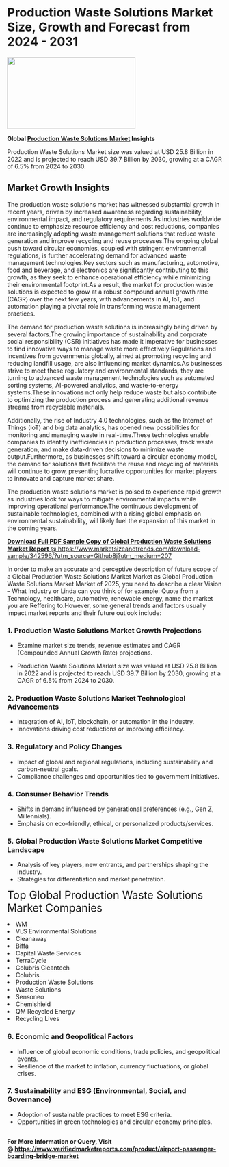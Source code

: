 <H1>Production Waste Solutions Market Size, Growth and Forecast from 2024 - 2031</H1><img class="aligncenter size-medium wp-image-584254" src="https://thirdeyenews.in/wp-content/uploads/2024/09/Global-Market-Research-300x168.jpeg" alt="" width="300" height="168" /><p><strong>Global&nbsp;<a href="https://www.marketsizeandtrends.com/download-sample/342596/?utm_source=Github8j?utm_medium=207">Production Waste Solutions Market</a> Insights</strong></p><p>Production Waste Solutions Market size was valued at USD 25.8 Billion in 2022 and is projected to reach USD 39.7 Billion by 2030, growing at a CAGR of 6.5% from 2024 to 2030.</p><p><h2>Market Growth Insights</h2> <p>The production waste solutions market has witnessed substantial growth in recent years, driven by increased awareness regarding sustainability, environmental impact, and regulatory requirements.As industries worldwide continue to emphasize resource efficiency and cost reductions, companies are increasingly adopting waste management solutions that reduce waste generation and improve recycling and reuse processes.The ongoing global push toward circular economies, coupled with stringent environmental regulations, is further accelerating demand for advanced waste management technologies.Key sectors such as manufacturing, automotive, food and beverage, and electronics are significantly contributing to this growth, as they seek to enhance operational efficiency while minimizing their environmental footprint.As a result, the market for production waste solutions is expected to grow at a robust compound annual growth rate (CAGR) over the next few years, with advancements in AI, IoT, and automation playing a pivotal role in transforming waste management practices.</p> <p><a href="#download-sample"></a></p> <p>The demand for production waste solutions is increasingly being driven by several factors.The growing importance of sustainability and corporate social responsibility (CSR) initiatives has made it imperative for businesses to find innovative ways to manage waste more effectively.Regulations and incentives from governments globally, aimed at promoting recycling and reducing landfill usage, are also influencing market dynamics.As businesses strive to meet these regulatory and environmental standards, they are turning to advanced waste management technologies such as automated sorting systems, AI-powered analytics, and waste-to-energy systems.These innovations not only help reduce waste but also contribute to optimizing the production process and generating additional revenue streams from recyclable materials.</p> <p>Additionally, the rise of Industry 4.0 technologies, such as the Internet of Things (IoT) and big data analytics, has opened new possibilities for monitoring and managing waste in real-time.These technologies enable companies to identify inefficiencies in production processes, track waste generation, and make data-driven decisions to minimize waste output.Furthermore, as businesses shift toward a circular economy model, the demand for solutions that facilitate the reuse and recycling of materials will continue to grow, presenting lucrative opportunities for market players to innovate and capture market share.</p> <p>The production waste solutions market is poised to experience rapid growth as industries look for ways to mitigate environmental impacts while improving operational performance.The continuous development of sustainable technologies, combined with a rising global emphasis on environmental sustainability, will likely fuel the expansion of this market in the coming years.</p> <p><a href="#get-more"></p><p><span class=""><strong>Download Full PDF Sample Copy of Global Production Waste Solutions Market Report</strong> @ <a href="https://www.marketsizeandtrends.com/download-sample/342596/?utm_source=Github8j?utm_medium=207" target="_blank">https://www.marketsizeandtrends.com/download-sample/342596/?utm_source=Github8j?utm_medium=207</a></span></p><p>In order to make an accurate and perceptive description of future scope of a Global&nbsp;Production Waste Solutions Market Market as Global&nbsp;Production Waste Solutions Market Market of 2025, you need to describe a clear Vision &ndash; What Industry or Linda can you think of for example: Quote from a Technology, healthcare, automotive, renewable energy, name the market you are Reffering to.However, some general trends and factors usually impact market reports and their future outlook include:</p><h3>1.&nbsp;<strong>Production Waste Solutions Market Growth Projections</strong></h3><ul><li>Examine market size trends, revenue estimates and CAGR (Compounded Annual Growth Rate) projections.</li><li><p>Production Waste Solutions Market size was valued at USD 25.8 Billion in 2022 and is projected to reach USD 39.7 Billion by 2030, growing at a CAGR of 6.5% from 2024 to 2030.</p></li></ul><h3>2.&nbsp;<strong>Production Waste Solutions Market Technological Advancements</strong></h3><ul><li>Integration of AI, IoT, blockchain, or automation in the industry.</li><li>Innovations driving cost reductions or improving efficiency.</li></ul><h3>3.&nbsp;<strong>Regulatory and Policy Changes</strong></h3><ul><li>Impact of global and regional regulations, including sustainability and carbon-neutral goals.</li><li>Compliance challenges and opportunities tied to government initiatives.</li></ul><h3>4.&nbsp;<strong>Consumer Behavior Trends</strong></h3><ul><li>Shifts in demand influenced by generational preferences (e.g., Gen Z, Millennials).</li><li>Emphasis on eco-friendly, ethical, or personalized products/services.</li></ul><h3>5.&nbsp;<strong>Global Production Waste Solutions Market Competitive Landscape</strong></h3><ul><li>Analysis of key players, new entrants, and partnerships shaping the industry.</li><li>Strategies for differentiation and market penetration.</li></ul><p data-pm-slice="1 1 []"><span style="color: inherit; font-family: inherit; font-size: 25px;">Top Global Production Waste Solutions Market Companies</span></p><div class="" data-test-id=""><p><li>WM</li><li> VLS Environmental Solutions</li><li> Cleanaway</li><li> Biffa</li><li> Capital Waste Services</li><li> TerraCycle</li><li> Colubris Cleantech</li><li> Colubris</li><li> Production Waste Solutions</li><li> Waste Solutions</li><li> Sensoneo</li><li> Chemishield</li><li> QM Recycled Energy</li><li> Recycling Lives</li></p></div><h3>6.&nbsp;<strong>Economic and Geopolitical Factors</strong></h3><ul><li>Influence of global economic conditions, trade policies, and geopolitical events.</li><li>Resilience of the market to inflation, currency fluctuations, or global crises.</li></ul><h3>7.&nbsp;<strong>Sustainability and ESG (Environmental, Social, and Governance)</strong></h3><ul><li>Adoption of sustainable practices to meet ESG criteria.</li><li>Opportunities in green technologies and circular economy principles.</li></ul><h2><strong style="font-size: 14px;">For More Information or Query, Visit @&nbsp;</strong><a style="background-color: #ffffff; font-size: 14px;" href="https://www.marketsizeandtrends.com/report/production-waste-solutions-market/" target="_blank">https://www.verifiedmarketreports.com/product/airport-passenger-boarding-bridge-market</a></h2>